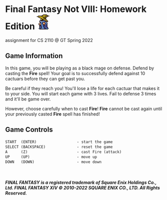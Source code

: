 # Final Fantasy Not VIII: Homework Edition ![Black Mage](https://github.com/ahroria/CS2110-HW08/blob/main/images/blackmage.png)
assignment for CS 2110 @ GT Spring 2022


## Game Information
In this game, you will be playing as a black mage on defense. Defend by casting the **Fire** spell! Your goal is to successfully defend against 10 cactuars before they can get past you. 

Be careful if they reach you! You'll lose a life for each cactuar that makes it to your side. You will start each game with 3 lives. Fail to defense 3 times and it'll be game over.

However, choose carefully when to cast **Fire**! **Fire** cannot be cast again until your previously casted **Fire** spell has finished!

## Game Controls
``` 
START  (ENTER)                  - start the game
SELECT (BACKSPACE)              - reset the game
A      (Z)                      - cast Fire (attack)
UP     (UP)                     - move up
DOWN   (DOWN)                   - move down
```

<br>


##### **FINAL FANTASY is a registered trademark of Square Enix Holdings Co., Ltd. FINAL FANTASY XIV © 2010-2022 SQUARE ENIX CO., LTD. All Rights Reserved.**
